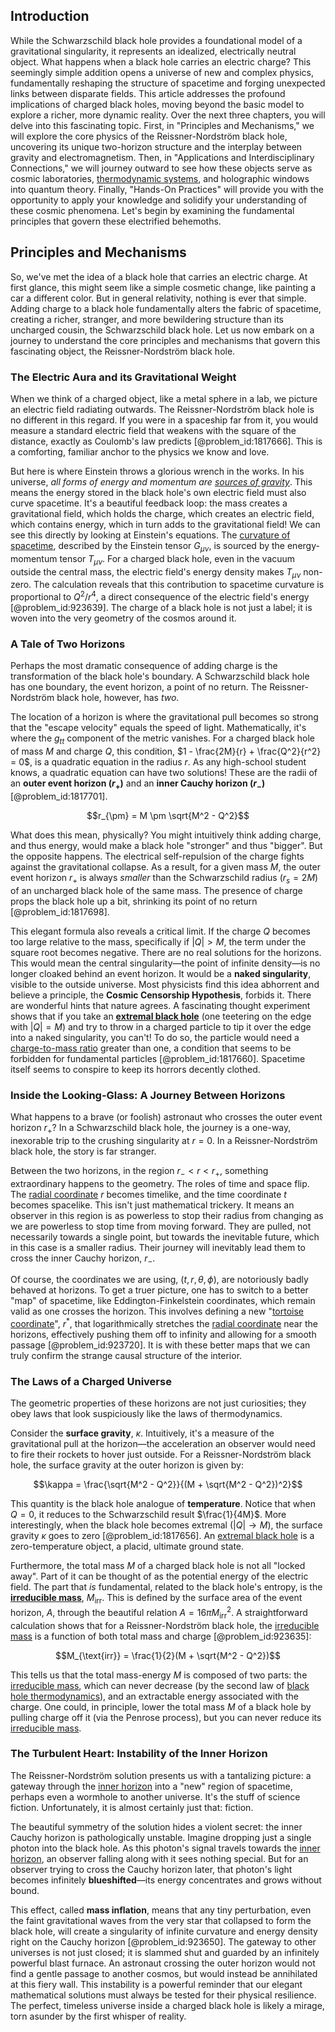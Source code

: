 ## Introduction
While the Schwarzschild black hole provides a foundational model of a gravitational singularity, it represents an idealized, electrically neutral object. What happens when a black hole carries an electric charge? This seemingly simple addition opens a universe of new and complex physics, fundamentally reshaping the structure of spacetime and forging unexpected links between disparate fields. This article addresses the profound implications of charged black holes, moving beyond the basic model to explore a richer, more dynamic reality. Over the next three chapters, you will delve into this fascinating topic. First, in "Principles and Mechanisms," we will explore the core physics of the Reissner-Nordström black hole, uncovering its unique two-horizon structure and the interplay between gravity and electromagnetism. Then, in "Applications and Interdisciplinary Connections," we will journey outward to see how these objects serve as cosmic laboratories, [thermodynamic systems](@article_id:188240), and holographic windows into quantum theory. Finally, "Hands-On Practices" will provide you with the opportunity to apply your knowledge and solidify your understanding of these cosmic phenomena. Let's begin by examining the fundamental principles that govern these electrified behemoths.

## Principles and Mechanisms

So, we've met the idea of a black hole that carries an electric charge. At first glance, this might seem like a simple cosmetic change, like painting a car a different color. But in general relativity, nothing is ever that simple. Adding charge to a black hole fundamentally alters the fabric of spacetime, creating a richer, stranger, and more bewildering structure than its uncharged cousin, the Schwarzschild black hole. Let us now embark on a journey to understand the core principles and mechanisms that govern this fascinating object, the Reissner-Nordström black hole.

### The Electric Aura and its Gravitational Weight

When we think of a charged object, like a metal sphere in a lab, we picture an electric field radiating outwards. The Reissner-Nordström black hole is no different in this regard. If you were in a spaceship far from it, you would measure a standard electric field that weakens with the square of the distance, exactly as Coulomb's law predicts [@problem_id:1817666]. This is a comforting, familiar anchor to the physics we know and love.

But here is where Einstein throws a glorious wrench in the works. In his universe, *all forms of energy and momentum are [sources of gravity](@article_id:271058)*. This means the energy stored in the black hole's own electric field must also curve spacetime. It's a beautiful feedback loop: the mass creates a gravitational field, which holds the charge, which creates an electric field, which contains energy, which in turn adds to the gravitational field! We can see this directly by looking at Einstein's equations. The [curvature of spacetime](@article_id:188986), described by the Einstein tensor $G_{\mu\nu}$, is sourced by the energy-momentum tensor $T_{\mu\nu}$. For a charged black hole, even in the vacuum outside the central mass, the electric field's energy density makes $T_{\mu\nu}$ non-zero. The calculation reveals that this contribution to spacetime curvature is proportional to $Q^2/r^4$, a direct consequence of the electric field's energy [@problem_id:923639]. The charge of a black hole is not just a label; it is woven into the very geometry of the cosmos around it.

### A Tale of Two Horizons

Perhaps the most dramatic consequence of adding charge is the transformation of the black hole's boundary. A Schwarzschild black hole has one boundary, the event horizon, a point of no return. The Reissner-Nordström black hole, however, has *two*.

The location of a horizon is where the gravitational pull becomes so strong that the "escape velocity" equals the speed of light. Mathematically, it's where the $g_{tt}$ component of the metric vanishes. For a charged black hole of mass $M$ and charge $Q$, this condition, $1 - \frac{2M}{r} + \frac{Q^2}{r^2} = 0$, is a quadratic equation in the radius $r$. As any high-school student knows, a quadratic equation can have two solutions! These are the radii of an **outer event horizon ($r_+$)** and an **inner Cauchy horizon ($r_-$)** [@problem_id:1817701].

$$r_{\pm} = M \pm \sqrt{M^2 - Q^2}$$

What does this mean, physically? You might intuitively think adding charge, and thus energy, would make a black hole "stronger" and thus "bigger". But the opposite happens. The electrical self-repulsion of the charge fights against the gravitational collapse. As a result, for a given mass $M$, the outer event horizon $r_+$ is always *smaller* than the Schwarzschild radius ($r_s = 2M$) of an uncharged black hole of the same mass. The presence of charge props the black hole up a bit, shrinking its point of no return [@problem_id:1817698].

This elegant formula also reveals a critical limit. If the charge $Q$ becomes too large relative to the mass, specifically if $|Q| > M$, the term under the square root becomes negative. There are no real solutions for the horizons. This would mean the central singularity—the point of infinite density—is no longer cloaked behind an event horizon. It would be a **naked singularity**, visible to the outside universe. Most physicists find this idea abhorrent and believe a principle, the **Cosmic Censorship Hypothesis**, forbids it. There are wonderful hints that nature agrees. A fascinating thought experiment shows that if you take an **[extremal black hole](@article_id:269695)** (one teetering on the edge with $|Q|=M$) and try to throw in a charged particle to tip it over the edge into a naked singularity, you can't! To do so, the particle would need a [charge-to-mass ratio](@article_id:145054) greater than one, a condition that seems to be forbidden for fundamental particles [@problem_id:1817660]. Spacetime itself seems to conspire to keep its horrors decently clothed.

### Inside the Looking-Glass: A Journey Between Horizons

What happens to a brave (or foolish) astronaut who crosses the outer event horizon $r_+$? In a Schwarzschild black hole, the journey is a one-way, inexorable trip to the crushing singularity at $r=0$. In a Reissner-Nordström black hole, the story is far stranger.

Between the two horizons, in the region $r_- < r < r_+$, something extraordinary happens to the geometry. The roles of time and space flip. The [radial coordinate](@article_id:164692) $r$ becomes timelike, and the time coordinate $t$ becomes spacelike. This isn't just mathematical trickery. It means an observer in this region is as powerless to stop their radius from changing as we are powerless to stop time from moving forward. They are pulled, not necessarily towards a single point, but towards the inevitable future, which in this case is a smaller radius. Their journey will inevitably lead them to cross the inner Cauchy horizon, $r_-$.

Of course, the coordinates we are using, $(t, r, \theta, \phi)$, are notoriously badly behaved at horizons. To get a truer picture, one has to switch to a better "map" of spacetime, like Eddington-Finkelstein coordinates, which remain valid as one crosses the horizon. This involves defining a new "[tortoise coordinate](@article_id:161627)", $r^*$, that logarithmically stretches the [radial coordinate](@article_id:164692) near the horizons, effectively pushing them off to infinity and allowing for a smooth passage [@problem_id:923720]. It is with these better maps that we can truly confirm the strange causal structure of the interior.

### The Laws of a Charged Universe

The geometric properties of these horizons are not just curiosities; they obey laws that look suspiciously like the laws of thermodynamics.

Consider the **surface gravity**, $\kappa$. Intuitively, it's a measure of the gravitational pull at the horizon—the acceleration an observer would need to fire their rockets to hover just outside. For a Reissner-Nordström black hole, the surface gravity at the outer horizon is given by:

$$\kappa = \frac{\sqrt{M^2 - Q^2}}{(M + \sqrt{M^2 - Q^2})^2}$$

This quantity is the black hole analogue of **temperature**. Notice that when $Q=0$, it reduces to the Schwarzschild result $\frac{1}{4M}$. More interestingly, when the black hole becomes extremal ($|Q| \to M$), the surface gravity $\kappa$ goes to zero [@problem_id:1817656]. An [extremal black hole](@article_id:269695) is a zero-temperature object, a placid, ultimate ground state.

Furthermore, the total mass $M$ of a charged black hole is not all "locked away". Part of it can be thought of as the potential energy of the electric field. The part that *is* fundamental, related to the black hole's entropy, is the **[irreducible mass](@article_id:160367)**, $M_{\text{irr}}$. This is defined by the surface area of the event horizon, $A$, through the beautiful relation $A = 16\pi M_{\text{irr}}^2$. A straightforward calculation shows that for a Reissner-Nordström black hole, the [irreducible mass](@article_id:160367) is a function of both total mass and charge [@problem_id:923635]:

$$M_{\text{irr}} = \frac{1}{2}(M + \sqrt{M^2 - Q^2})$$

This tells us that the total mass-energy $M$ is composed of two parts: the [irreducible mass](@article_id:160367), which can never decrease (by the second law of [black hole thermodynamics](@article_id:135889)), and an extractable energy associated with the charge. One could, in principle, lower the total mass $M$ of a black hole by pulling charge off it (via the Penrose process), but you can never reduce its [irreducible mass](@article_id:160367).

### The Turbulent Heart: Instability of the Inner Horizon

The Reissner-Nordström solution presents us with a tantalizing picture: a gateway through the [inner horizon](@article_id:273103) into a "new" region of spacetime, perhaps even a wormhole to another universe. It's the stuff of science fiction. Unfortunately, it is almost certainly just that: fiction.

The beautiful symmetry of the solution hides a violent secret: the inner Cauchy horizon is pathologically unstable. Imagine dropping just a single photon into the black hole. As this photon's signal travels towards the [inner horizon](@article_id:273103), an observer falling along with it sees nothing special. But for an observer trying to cross the Cauchy horizon later, that photon's light becomes infinitely **blueshifted**—its energy concentrates and grows without bound.

This effect, called **mass inflation**, means that any tiny perturbation, even the faint gravitational waves from the very star that collapsed to form the black hole, will create a singularity of infinite curvature and energy density right on the Cauchy horizon [@problem_id:923650]. The gateway to other universes is not just closed; it is slammed shut and guarded by an infinitely powerful blast furnace. An astronaut crossing the outer horizon would not find a gentle passage to another cosmos, but would instead be annihilated at this fiery wall. This instability is a powerful reminder that our elegant mathematical solutions must always be tested for their physical resilience. The perfect, timeless universe inside a charged black hole is likely a mirage, torn asunder by the first whisper of reality.